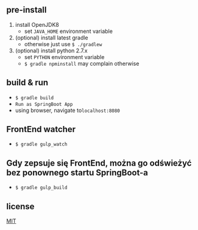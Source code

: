 
## pre-install

1. install OpenJDK8
    - set `JAVA_HOME` environment variable
1. (optional) install latest gradle
    - otherwise just use `$ ./gradlew`
1. (optional) install python 2.7.x
    - set `PYTHON` environment variable
    - `$ gradle npminstall` may complain otherwise


## build & run

* `$ gradle build`
* `Run as SpringBoot App`
* using browser, navigate to`localhost:8080`

## FrontEnd watcher

* `$ gradle gulp_watch`

## Gdy zepsuje się FrontEnd, można go odświeżyć bez ponownego startu SpringBoot-a

* `$ gradle gulp_build`


## license
[MIT](/LICENSE)
